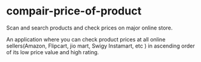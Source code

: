 # compair-price-of-product

Scan and search products and check prices on major online store.

An application where you can check product prices at all online sellers(Amazon, Flipcart, jio mart, Swigy Instamart, etc )  in ascending order of its low price value and high rating. 
